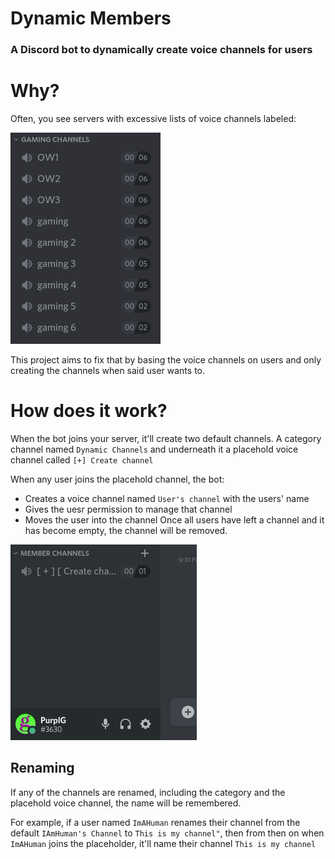 # Dynamic Members

### A Discord bot to dynamically create voice channels for users 

# Why?
Often, you see servers with excessive lists of voice channels labeled:

![Excessive channel lists](static/channellist.png "Excessive channel lists")

This project aims to fix that by basing the voice channels on users and only creating the channels when said user wants to.

# How does it work?
When the bot joins your server, it'll create two default channels. A category channel named `Dynamic Channels` and underneath it a placehold voice channel called `[+] Create channel`

When any user joins the placehold channel, the bot:
- Creates a voice channel named `User's channel` with the users' name
- Gives the uesr permission to manage that channel
- Moves the user into the channel
Once all users have left a channel and it has become empty, the channel will be removed.

![Joining a channel](static/joining.gif "Joining a channel")

## Renaming
If any of the channels are renamed, including the category and the placehold voice channel, the name will be remembered.

For example, if a user named `ImAHuman` renames their channel from the default `IAmHuman's Channel` to `This is my channel"`, then from then on when `ImAHuman` joins the placeholder, it'll name their channel `This is my channel`
